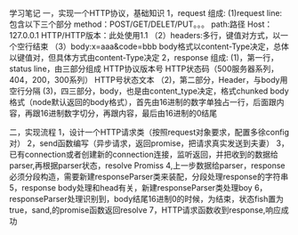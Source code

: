 学习笔记
一，实现一个HTTP协议，基础知识
  1，request 组成:
    (1)request line:包含以下三个部分
         method：POST/GET/DELET/PUT。。。
         path:路径 
         Host：127.0.0.1
         HTTP/HTTP版本：此处使用1.1
    （2）headers:多行，键值对方式，以一个空行结束
    （3）body:x=aaa&code=bbb
         body格式以content-Type决定，总体以键值对，但具体方式由content-Type决定
  2，response 组成:
    (1)，第一行，status line，由三部分组成
        HTTP协议版本号
        HTTP状态码（500服务器系列，404，200，300系列）
        HTTP号状态文本
   （2)，第二部分，Header，与body用空行分隔
    (3)，四三部分，body，也是由content_type决定，格式chunked body格式（node默认返回的body格式），首先由16进制的数字单独占一行，后面跟内容，再跟16进制数字切分，再跟内容，最后由16进制的0结尾

二，实现流程
  1，设计一个HTTP请求类（按照request对象要求，配置多徐config对）
  2，send函数编写（异步请求，返回promise，把请求真实发送到夫妻）
  3，已有connection或者创建新的connection连接，监听返回，并把收到的数据给parser,再根据parser状态，resolve Promiss
  4,上一步数据给parser，response必须分段构造，需要新建responseParser类来装配，分段处理response的字符串
  5，response body处理和head有关，新建responseParser类处理boy
  6，responseParser处理识别到，body结尾16进制0的时候，为结束，状态fish置为true，sand,的promise函数返回resolve
  7，HTTP请求函数收到response,响应成功